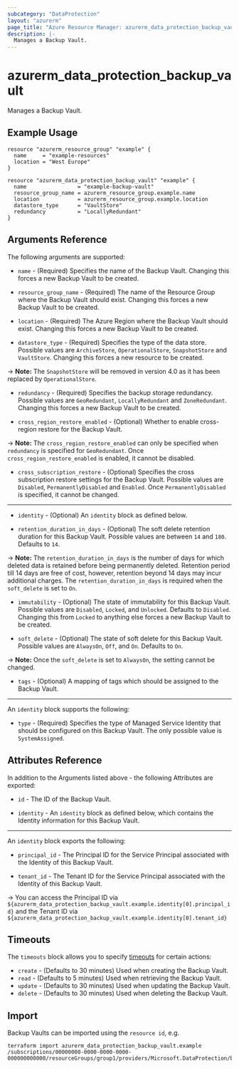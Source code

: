 ```yaml
---
subcategory: "DataProtection"
layout: "azurerm"
page_title: "Azure Resource Manager: azurerm_data_protection_backup_vault"
description: |-
  Manages a Backup Vault.
---
```


# azurerm_data_protection_backup_vault

Manages a Backup Vault.

## Example Usage

```hcl
resource "azurerm_resource_group" "example" {
  name     = "example-resources"
  location = "West Europe"
}

resource "azurerm_data_protection_backup_vault" "example" {
  name                = "example-backup-vault"
  resource_group_name = azurerm_resource_group.example.name
  location            = azurerm_resource_group.example.location
  datastore_type      = "VaultStore"
  redundancy          = "LocallyRedundant"
}
```

## Arguments Reference

The following arguments are supported:

* `name` - (Required) Specifies the name of the Backup Vault. Changing this forces a new Backup Vault to be created.

* `resource_group_name` - (Required) The name of the Resource Group where the Backup Vault should exist. Changing this forces a new Backup Vault to be created.

* `location` - (Required) The Azure Region where the Backup Vault should exist. Changing this forces a new Backup Vault to be created.

* `datastore_type` - (Required) Specifies the type of the data store. Possible values are `ArchiveStore`, `OperationalStore`, `SnapshotStore` and `VaultStore`. Changing this forces a new resource to be created.

-> **Note:** The `SnapshotStore` will be removed in version 4.0 as it has been replaced by `OperationalStore`.

* `redundancy` - (Required) Specifies the backup storage redundancy. Possible values are `GeoRedundant`, `LocallyRedundant` and `ZoneRedundant`. Changing this forces a new Backup Vault to be created.

* `cross_region_restore_enabled` - (Optional) Whether to enable cross-region restore for the Backup Vault.
 
-> **Note:** The `cross_region_restore_enabled` can only be specified when `redundancy` is specified for `GeoRedundant`. Once `cross_region_restore_enabled` is enabled, it cannot be disabled.

* `cross_subscription_restore` - (Optional) Specifies the cross subscription restore settings for the Backup Vault. Possible values are `Disabled`, `PermanentlyDisabled` and `Enabled`. Once `PermanentlyDisabled` is specified, it cannot be changed.

---

* `identity` - (Optional) An `identity` block as defined below.

* `retention_duration_in_days` - (Optional) The soft delete retention duration for this Backup Vault. Possible values are between `14` and `180`. Defaults to `14`.

-> **Note:** The `retention_duration_in_days` is the number of days for which deleted data is retained before being permanently deleted. Retention period till 14 days are free of cost, however, retention beyond 14 days may incur additional charges. The `retention_duration_in_days` is required when the `soft_delete` is set to `On`.

* `immutability` - (Optional) The state of immutability for this Backup Vault. Possible values are `Disabled`, `Locked`, and `Unlocked`. Defaults to `Disabled`. Changing this from `Locked` to anything else forces a new Backup Vault to be created.

* `soft_delete` - (Optional) The state of soft delete for this Backup Vault. Possible values are `AlwaysOn`, `Off`, and `On`. Defaults to `On`.

-> **Note:** Once the `soft_delete` is set to `AlwaysOn`, the setting cannot be changed.

* `tags` - (Optional) A mapping of tags which should be assigned to the Backup Vault.

---

An `identity` block supports the following:

* `type` - (Required) Specifies the type of Managed Service Identity that should be configured on this Backup Vault. The only possible value is `SystemAssigned`.

## Attributes Reference

In addition to the Arguments listed above - the following Attributes are exported:

* `id` - The ID of the Backup Vault.

* `identity` - An `identity` block as defined below, which contains the Identity information for this Backup Vault.

---

An `identity` block exports the following:

* `principal_id` - The Principal ID for the Service Principal associated with the Identity of this Backup Vault.

* `tenant_id` - The Tenant ID for the Service Principal associated with the Identity of this Backup Vault.

-> You can access the Principal ID via `${azurerm_data_protection_backup_vault.example.identity[0].principal_id}` and the Tenant ID via `${azurerm_data_protection_backup_vault.example.identity[0].tenant_id}`

## Timeouts

The `timeouts` block allows you to specify [timeouts](https://www.terraform.io/language/resources/syntax#operation-timeouts) for certain actions:

* `create` - (Defaults to 30 minutes) Used when creating the Backup Vault.
* `read` - (Defaults to 5 minutes) Used when retrieving the Backup Vault.
* `update` - (Defaults to 30 minutes) Used when updating the Backup Vault.
* `delete` - (Defaults to 30 minutes) Used when deleting the Backup Vault.

## Import

Backup Vaults can be imported using the `resource id`, e.g.

```shell
terraform import azurerm_data_protection_backup_vault.example /subscriptions/00000000-0000-0000-0000-000000000000/resourceGroups/group1/providers/Microsoft.DataProtection/backupVaults/vault1
```
